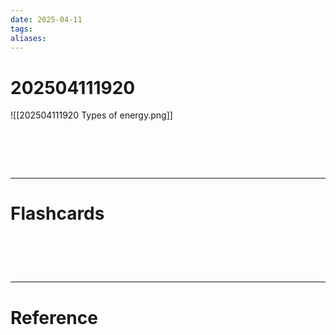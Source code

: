 ```yaml
---
date: 2025-04-11
tags: 
aliases:
---
```

# 202504111920
![[202504111920 Types of energy.png]]

# ‌
---
# Flashcards


# ‌
---
# Reference
